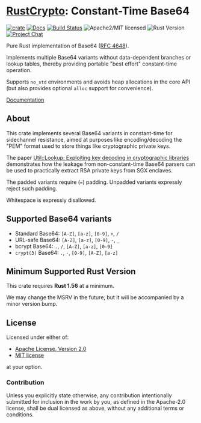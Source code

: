 # [RustCrypto]: Constant-Time Base64

[![crate][crate-image]][crate-link]
[![Docs][docs-image]][docs-link]
[![Build Status][build-image]][build-link]
![Apache2/MIT licensed][license-image]
![Rust Version][rustc-image]
[![Project Chat][chat-image]][chat-link]

Pure Rust implementation of Base64 ([RFC 4648]).

Implements multiple Base64 variants without data-dependent branches or lookup
tables, thereby providing portable "best effort" constant-time operation.

Supports `no_std` environments and avoids heap allocations in the core API
(but also provides optional `alloc` support for convenience).

[Documentation][docs-link]

## About

This crate implements several Base64 variants in constant-time for sidechannel
resistance, aimed at purposes like encoding/decoding the "PEM" format used to
store things like cryptographic private keys.

The paper [Util::Lookup: Exploiting key decoding in cryptographic libraries][Util::Lookup]
demonstrates how the leakage from non-constant-time Base64 parsers can be used
to practically extract RSA private keys from SGX enclaves.

The padded variants require (`=`) padding. Unpadded variants expressly
reject such padding.

Whitespace is expressly disallowed.

## Supported Base64 variants

- Standard Base64: `[A-Z]`, `[a-z]`, `[0-9]`, `+`, `/`
- URL-safe Base64: `[A-Z]`, `[a-z]`, `[0-9]`, `-`, `_`
- bcrypt Base64: `.`, `/`, `[A-Z]`, `[a-z]`, `[0-9]`
- `crypt(3)` Base64: `.`, `-`, `[0-9]`, `[A-Z]`, `[a-z]`

## Minimum Supported Rust Version

This crate requires **Rust 1.56** at a minimum.

We may change the MSRV in the future, but it will be accompanied by a minor
version bump.

## License

Licensed under either of:

 * [Apache License, Version 2.0](http://www.apache.org/licenses/LICENSE-2.0)
 * [MIT license](http://opensource.org/licenses/MIT)

at your option.

### Contribution

Unless you explicitly state otherwise, any contribution intentionally submitted
for inclusion in the work by you, as defined in the Apache-2.0 license, shall be
dual licensed as above, without any additional terms or conditions.

[//]: # (badges)

[crate-image]: https://buildstats.info/crate/base64ct
[crate-link]: https://crates.io/crates/base64ct
[docs-image]: https://docs.rs/base64ct/badge.svg
[docs-link]: https://docs.rs/base64ct/
[build-image]: https://github.com/RustCrypto/formats/actions/workflows/base64ct.yml/badge.svg
[build-link]: https://github.com/RustCrypto/formats/actions/workflows/base64ct.yml
[license-image]: https://img.shields.io/badge/license-Apache2.0/MIT-blue.svg
[rustc-image]: https://img.shields.io/badge/rustc-1.56+-blue.svg
[chat-image]: https://img.shields.io/badge/zulip-join_chat-blue.svg
[chat-link]: https://rustcrypto.zulipchat.com/#narrow/stream/300570-formats

[//]: # (links)

[RustCrypto]: https://github.com/rustcrypto
[RFC 4648]: https://tools.ietf.org/html/rfc4648
[Util::Lookup]: https://arxiv.org/pdf/2108.04600.pdf
